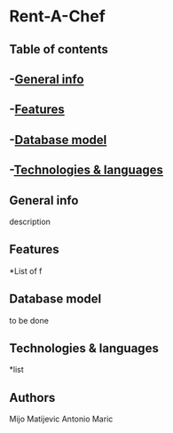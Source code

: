 # Rent-A-Chef

Table of contents
---
  -[General info](#general-info)
---
  -[Features](#features)
---
  -[Database model](#database-model)
---
  -[Technologies & languages](#technologies--languages)
---
  
 General info
 ---
 <p>description</p>
 
 Features
 ---
 *List of f
 
 Database model
 ---
 to be done
 
Technologies & languages
---
*list

Authors
---
Mijo Matijevic
Antonio Maric

  
